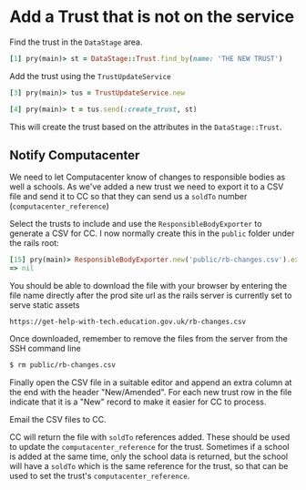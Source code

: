 # Add a Trust that is not on the service

Find the trust in the `DataStage` area.

```ruby
[1] pry(main)> st = DataStage::Trust.find_by(name: 'THE NEW TRUST')
```

Add the trust using the `TrustUpdateService`

```ruby
[3] pry(main)> tus = TrustUpdateService.new
```

```ruby
[4] pry(main)> t = tus.send(:create_trust, st)
```

This will create the trust based on the attributes in the `DataStage::Trust`.

## Notify Computacenter

We need to let Computacenter know of changes to responsible bodies as well a schools.  As we've added a new trust we need to export it to a CSV file and send it to CC so that they can send us a `soldTo` number (`computacenter_reference`)

Select the trusts to include and use the `ResponsibleBodyExporter` to generate a CSV for CC.  I now normally create this in the `public` folder under the rails root:

```ruby
[15] pry(main)> ResponsibleBodyExporter.new('public/rb-changes.csv').export_responsible_bodies(ResponsibleBody.where(name: 'THE NEW TRUST'))
=> nil
```

You should be able to download the file with your browser by entering the file name directly after the prod site url as the rails server is currently set to serve static assets

```
https://get-help-with-tech.education.gov.uk/rb-changes.csv
```

Once downloaded, remember to remove the files from the server from the SSH command line

```bash
$ rm public/rb-changes.csv
```

Finally open the CSV file in a suitable editor and append an extra column at the end with the header "New/Amended".  For each new trust row in the file indicate that it is a "New" record to make it easier for CC to process.

Email the CSV files to  CC.

CC will return the file with `soldTo` references added. These should be used to update the `computacenter_reference` for the trust.  Sometimes if a school is added at the same time, only the school data is returned, but the school will have a `soldTo` which is the same reference for the trust, so that can be used to set the trust's `computacenter_reference`.


